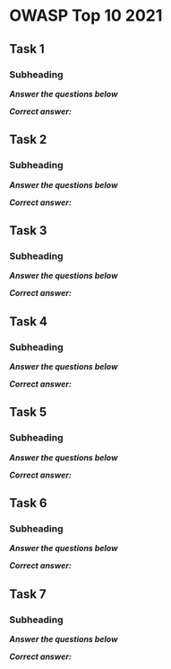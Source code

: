 # OWASP Top 10 2021

## Task 1

### Subheading

***Answer the questions below***

***Correct answer:***

## Task 2

### Subheading

***Answer the questions below***

***Correct answer:***

## Task 3

### Subheading

***Answer the questions below***

***Correct answer:***

## Task 4

### Subheading

***Answer the questions below***

***Correct answer:***

## Task 5

### Subheading

***Answer the questions below***

***Correct answer:***

## Task 6

### Subheading

***Answer the questions below***

***Correct answer:***

## Task 7

### Subheading

***Answer the questions below***

***Correct answer:***
